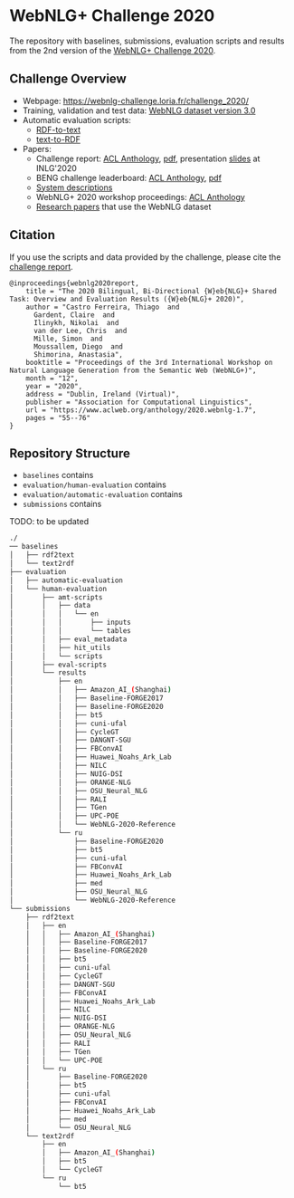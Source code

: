 # WebNLG+ Challenge 2020

The repository with baselines, submissions, evaluation scripts and results from the 2nd version of the [WebNLG+ Challenge 2020](https://webnlg-challenge.loria.fr/challenge_2020/).

## Challenge Overview

* Webpage: <https://webnlg-challenge.loria.fr/challenge_2020/>
* Training, validation and test data: [WebNLG dataset version 3.0](https://gitlab.com/shimorina/webnlg-dataset/-/tree/master/release_v3.0)
* Automatic evaluation scripts:
	* [RDF-to-text](https://github.com/WebNLG/GenerationEval)
	* [text-to-RDF](https://github.com/WebNLG/WebNLG-Text-to-triples)
* Papers:
	* Challenge report: [ACL Anthology](https://www.aclweb.org/anthology/2020.webnlg-1.7/), [pdf](https://www.aclweb.org/anthology/2020.webnlg-1.7.pdf), presentation [slides](https://webnlg-challenge.loria.fr/files/WebNLG-2020-Presentation.pdf) at INLG'2020
	* BENG challenge leaderboard: [ACL Anthology](https://www.aclweb.org/anthology/2020.webnlg-1.3/), [pdf](https://www.aclweb.org/anthology/2020.webnlg-1.3.pdf)
	* [System descriptions](./submissions#participant-overview)
	* WebNLG+ 2020 workshop proceedings: [ACL Anthology](https://www.aclweb.org/anthology/volumes/2020.webnlg-1/)
	* [Research papers](https://webnlg-challenge.loria.fr/research/) that use the WebNLG dataset

## Citation
If you use the scripts and data provided by the challenge, please cite the [challenge report](https://www.aclweb.org/anthology/2020.webnlg-1.7/).

```
@inproceedings{webnlg2020report,
    title = "The 2020 Bilingual, Bi-Directional {W}eb{NLG}+ Shared Task: Overview and Evaluation Results ({W}eb{NLG}+ 2020)",
    author = "Castro Ferreira, Thiago  and
      Gardent, Claire  and
      Ilinykh, Nikolai  and
      van der Lee, Chris  and
      Mille, Simon  and
      Moussallem, Diego  and
      Shimorina, Anastasia",
    booktitle = "Proceedings of the 3rd International Workshop on Natural Language Generation from the Semantic Web (WebNLG+)",
    month = "12",
    year = "2020",
    address = "Dublin, Ireland (Virtual)",
    publisher = "Association for Computational Linguistics",
    url = "https://www.aclweb.org/anthology/2020.webnlg-1.7",
    pages = "55--76"
}
```

## Repository Structure

* `baselines` contains
* `evaluation/human-evaluation` contains
* `evaluation/automatic-evaluation` contains
* `submissions` contains


TODO: to be updated

```bash
./
── baselines
│   ├── rdf2text
│   └── text2rdf
├── evaluation
│   ├── automatic-evaluation
│   └── human-evaluation
│       ├── amt-scripts
│       │   ├── data
│       │   │   └── en
│       │   │       ├── inputs
│       │   │       └── tables
│       │   ├── eval_metadata
│       │   ├── hit_utils
│       │   └── scripts
│       ├── eval-scripts
│       └── results
│           ├── en
│           │   ├── Amazon_AI_(Shanghai)
│           │   ├── Baseline-FORGE2017
│           │   ├── Baseline-FORGE2020
│           │   ├── bt5
│           │   ├── cuni-ufal
│           │   ├── CycleGT
│           │   ├── DANGNT-SGU
│           │   ├── FBConvAI
│           │   ├── Huawei_Noahs_Ark_Lab
│           │   ├── NILC
│           │   ├── NUIG-DSI
│           │   ├── ORANGE-NLG
│           │   ├── OSU_Neural_NLG
│           │   ├── RALI
│           │   ├── TGen
│           │   ├── UPC-POE
│           │   └── WebNLG-2020-Reference
│           └── ru
│               ├── Baseline-FORGE2020
│               ├── bt5
│               ├── cuni-ufal
│               ├── FBConvAI
│               ├── Huawei_Noahs_Ark_Lab
│               ├── med
│               ├── OSU_Neural_NLG
│               └── WebNLG-2020-Reference
└── submissions
    ├── rdf2text
    │   ├── en
    │   │   ├── Amazon_AI_(Shanghai)
    │   │   ├── Baseline-FORGE2017
    │   │   ├── Baseline-FORGE2020
    │   │   ├── bt5
    │   │   ├── cuni-ufal
    │   │   ├── CycleGT
    │   │   ├── DANGNT-SGU
    │   │   ├── FBConvAI
    │   │   ├── Huawei_Noahs_Ark_Lab
    │   │   ├── NILC
    │   │   ├── NUIG-DSI
    │   │   ├── ORANGE-NLG
    │   │   ├── OSU_Neural_NLG
    │   │   ├── RALI
    │   │   ├── TGen
    │   │   └── UPC-POE
    │   └── ru
    │       ├── Baseline-FORGE2020
    │       ├── bt5
    │       ├── cuni-ufal
    │       ├── FBConvAI
    │       ├── Huawei_Noahs_Ark_Lab
    │       ├── med
    │       └── OSU_Neural_NLG
    └── text2rdf
        ├── en
        │   ├── Amazon_AI_(Shanghai)
        │   ├── bt5
        │   └── CycleGT
        └── ru
            └── bt5
```